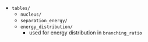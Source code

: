 
- `tables/`
	- `nucleus/`
  - `separation_energy/`
  - `energy_distribution/`
    - used for energy distribution in `branching_ratio`



